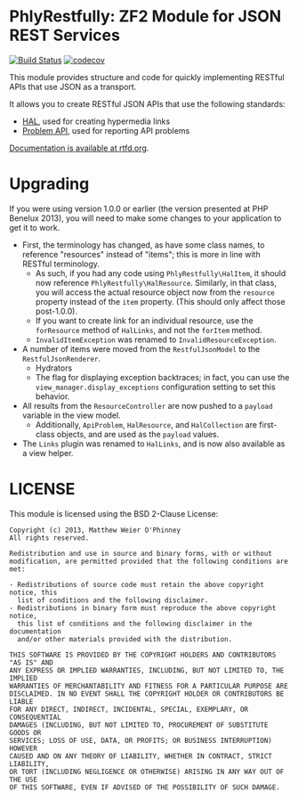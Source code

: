 PhlyRestfully: ZF2 Module for JSON REST Services
================================================
[![Build Status](https://travis-ci.org/diablomedia/PhlyRestfully.svg?branch=master)](https://travis-ci.org/diablomedia/PhlyRestfully) [![codecov](https://codecov.io/gh/diablomedia/PhlyRestfully/branch/master/graph/badge.svg)](https://codecov.io/gh/diablomedia/PhlyRestfully)

This module provides structure and code for quickly implementing RESTful APIs
that use JSON as a transport.

It allows you to create RESTful JSON APIs that use the following standards:

- [HAL](http://tools.ietf.org/html/draft-kelly-json-hal-03), used for creating
  hypermedia links
- [Problem API](http://tools.ietf.org/html/draft-nottingham-http-problem-02),
  used for reporting API problems

[Documentation is available at rtfd.org](https://phlyrestfully.readthedocs.org/en/latest/).

Upgrading
=========

If you were using version 1.0.0 or earlier (the version presented at PHP
Benelux 2013), you will need to make some changes to your application to get it
to work.

- First, the terminology has changed, as have some class names, to reference
  "resources" instead of "items"; this is more in line with RESTful terminology.
    - As such, if you had any code using `PhlyRestfully\HalItem`, it should now
      reference `PhlyRestfully\HalResource`. Similarly, in that class, you will
      access the actual resource object now from the `resource` property
      instead of the `item` property. (This should only affect those post-1.0.0).
    - If you want to create link for an individual resource, use the
      `forResource` method of `HalLinks`, and not the `forItem` method.
    - `InvalidItemException` was renamed to `InvalidResourceException`.
- A number of items were moved from the `RestfulJsonModel` to the
  `RestfulJsonRenderer`.
    - Hydrators
    - The flag for displaying exception backtraces; in fact, you can use
      the `view_manager.display_exceptions` configuration setting to set
      this behavior.
- All results from the `ResourceController` are now pushed to a `payload`
  variable in the view model.
    - Additionally, `ApiProblem`, `HalResource`, and `HalCollection` are
      first-class objects, and are used as the `payload` values.
- The `Links` plugin was renamed to `HalLinks`, and is now also available as
  a view helper.


LICENSE
=======

This module is licensed using the BSD 2-Clause License:

```
Copyright (c) 2013, Matthew Weier O'Phinney
All rights reserved.

Redistribution and use in source and binary forms, with or without
modification, are permitted provided that the following conditions are met:

- Redistributions of source code must retain the above copyright notice, this
  list of conditions and the following disclaimer.
- Redistributions in binary form must reproduce the above copyright notice,
  this list of conditions and the following disclaimer in the documentation
  and/or other materials provided with the distribution.

THIS SOFTWARE IS PROVIDED BY THE COPYRIGHT HOLDERS AND CONTRIBUTORS "AS IS" AND
ANY EXPRESS OR IMPLIED WARRANTIES, INCLUDING, BUT NOT LIMITED TO, THE IMPLIED
WARRANTIES OF MERCHANTABILITY AND FITNESS FOR A PARTICULAR PURPOSE ARE
DISCLAIMED. IN NO EVENT SHALL THE COPYRIGHT HOLDER OR CONTRIBUTORS BE LIABLE
FOR ANY DIRECT, INDIRECT, INCIDENTAL, SPECIAL, EXEMPLARY, OR CONSEQUENTIAL
DAMAGES (INCLUDING, BUT NOT LIMITED TO, PROCUREMENT OF SUBSTITUTE GOODS OR
SERVICES; LOSS OF USE, DATA, OR PROFITS; OR BUSINESS INTERRUPTION) HOWEVER
CAUSED AND ON ANY THEORY OF LIABILITY, WHETHER IN CONTRACT, STRICT LIABILITY,
OR TORT (INCLUDING NEGLIGENCE OR OTHERWISE) ARISING IN ANY WAY OUT OF THE USE
OF THIS SOFTWARE, EVEN IF ADVISED OF THE POSSIBILITY OF SUCH DAMAGE.
```
